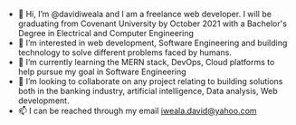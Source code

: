 - 👋 Hi, I’m @davidiweala and I am a freelance web developer. I will be graduating from Covenant University by October 2021 with a Bachelor's Degree in Electrical and Computer Engineering
- 👀 I’m interested in web development, Software Engineering and building technology to solve different problems faced by humans.
- 🌱 I’m currently learning the MERN stack, DevOps, Cloud platforms to help pursue my goal in Software Engineering 
- 💞️ I’m looking to collaborate on any project relating to building solutions both in the banking industry, artificial intelligence, Data analysis, Web development.
- 📫 I can be reached through my email iweala.david@yahoo.com

